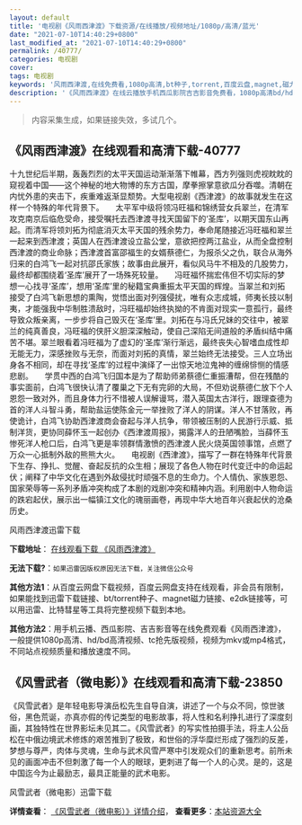 ```yaml
---
layout: default
title: '电视剧《风雨西津渡》下载资源/在线播放/视频地址/1080p/高清/蓝光'
date: "2021-07-10T14:40:29+0800"
last_modified_at: "2021-07-10T14:40:29+0800"
permalink: /40777/
categories: 电视剧
cover:
tags: 电视剧
keywords: '风雨西津渡,在线免费看,1080p高清,bt种子,torrent,百度云盘,magnet,磁力链,迅雷下载资源'
description: '《风雨西津渡》在线云播放手机西瓜影院吉吉影音免费看，1080p高清bd/hd未删减完整版和tc抢先枪版，mkv/mp4格式，附带bt/torrent种子、magnet/磁力链、百度云盘、网盘资源迅雷下载链接'
---
```


>内容采集生成，如果链接失效，多试几个。


## 《风雨西津渡》在线观看和高清下载-40777

十九世纪后半期，轰轰烈烈的太平天国运动渐渐落下帷幕，西方列强则虎视眈眈的窥视着中国——这个神秘的地大物博的东方古国，摩拳擦掌意欲瓜分吞噬。清朝在内忧外患的夹击下，疾重难返渐显颓势。大型电视剧《西津渡》的故事就发生在这样一个特殊的年代背景下。　　太平军中级将领冯旺福和锦绣营女兵翠兰，在清军攻克南京后临危受命，接受嘱托去西津渡寻找天国留下的&lsquo;圣库’，以期天国东山再起。而清军将领刘拓为彻底消灭太平天国的残余势力，奉命尾随接近冯旺福和翠兰一起来到西津渡；英国人在西津渡设立盐公堂，意欲把控两江盐业，从而全盘控制西津渡的商业命脉；西津渡首富邵福生的女婿蔡德仁，为报杀父之仇，联合从海外归来的白鸿飞一起对抗邵氏家族；故事由此展开，看似风马牛不相及的几股势力，最终却都围绕着‘圣库’展开了一场殊死较量。　　冯旺福怀揣宏伟但不切实际的梦想一心找寻&lsquo;圣库’，想用&lsquo;圣库’里的秘籍宝典重振太平天国的辉煌。当翠兰和刘拓接受了白鸿飞新思想的熏陶，觉悟出面对列强侵扰，唯有众志成城，师夷长技以制夷，才能强我中华制胜溃敌时，冯旺福却始终执拗的不肯面对现实一意孤行，最终导致众叛亲离，一步步将自己毁灭在‘圣库’里。刘拓在与冯氏兄妹的交往中，被翠兰的纯真善良，冯旺福的侠肝义胆深深触动，使自己深陷无间道般的矛盾纠结中痛苦不堪。翠兰眼看着冯旺福为了虚幻的‘圣库’渐行渐远，最终丧失心智嗜血成性却无能无力，深感挫败与无奈，而面对刘拓的真情，翠兰始终无法接受。三人立场出身各不相同，却在寻找‘圣库’的过程中演绎了一出惊天地泣鬼神的缠绵悱恻的情感悲剧。　　学贯中西的白鸿飞归国本是为了帮助师弟蔡德仁重振漕帮，但在残酷的事实面前，白鸿飞很快认清了覆巢之下无有完卵的大局，不但劝说蔡德仁放下个人恩怨一致对外，而且身体力行不惜被人误解谩骂，潜入英国太古洋行，跟理查德为首的洋人斗智斗勇，帮助盐运使陈金元一举挫败了洋人的阴谋。洋人不甘落败，再使诡计，白鸿飞协助西津渡商会奋起与洋人抗争，带领被压制的人民游行示威、抵制洋货，更协同薛怀玉一起创办《西津渡周报》，揭露洋人的丑陋嘴脸，当薛怀玉惨死洋人枪口后，白鸿飞更是率领群情激愤的西津渡人民火烧英国领事馆，点燃了万众一心抵制外敌的熊熊大火。　　电视剧《西津渡》，描写了一群在特殊年代背景下生存、挣扎、觉醒、奋起反抗的众生相；展现了各色人物在时代变迁中的命运起伏；阐释了中华文化在遇到外敌侵扰时顽强不息的生命力。个人情仇、家族恩怨、国家荣辱等一系列矛盾冲突构成了本剧的戏剧冲突和精神内涵。利用剧中人物命运的跌宕起伏，展示出一幅镇江文化的瑰丽画卷，再现中华大地百年兴衰起伏的沧桑历史。


风雨西津渡迅雷下载

**下载地址**： [在线观看下载 《风雨西津渡》](https://www.993dy.com//vod-detail-id-11559.html) 


**无法下载?**：`如果迅雷因版权原因无法下载，关注微信公众号 `

**其他方法1**：从百度云网盘下载视频，百度云网盘支持在线观看，非会员有限制，如果能找到迅雷下载链接、bt/torrent种子、magnet磁力链接、e2dk链接等，可以用迅雷、比特彗星等工具将完整视频下载到本地。

**其他方法2**：用手机云播、西瓜影院、吉吉影音等在线免费观看《风雨西津渡》，一般提供1080p高清、hd/bd高清视频、tc抢先版视频，视频为mkv或mp4格式，不同站点视频质量和播放速度不同。


## 《风雪武者（微电影）》在线观看和高清下载-23850

《风雪武者》是年轻电影导演岳松先生自导自演，讲述了一个与众不同，惊世骇俗，黑色荒诞，亦真亦假的传记类型的电影故事，将人性和名利挣扎进行了深度刻画，其独特性在世界影坛未见其二。《风雪武者》的写实性拍摄手法，将主人公岳松在中俄边境武术修炼的艰苦推到了极致，和世俗的浮华糜烂形成了强烈的反差，梦想与尊严，肉体与灵魂，生命与武术风雪严寒中引发观众们的重新思考。前所未见的画面冲击不但刺激了每一个人的眼球，更刺进了每一个人的心灵。是的，这是中国迄今为止最励志，最具正能量的武术电影。</p>


风雪武者（微电影）迅雷下载

**详情查看**： [《风雪武者（微电影）》详情介绍](/movie/23850/)， **查看更多**：[本站资源大全](/movie/t/all/)

